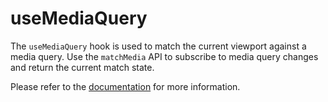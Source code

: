 # useMediaQuery

The `useMediaQuery` hook is used to match the current viewport against a media query. Use the `matchMedia` API to subscribe to media query changes and return the current match state.

Please refer to the [documentation](https://raddix.dev/hooks/use-media-query) for more information.
